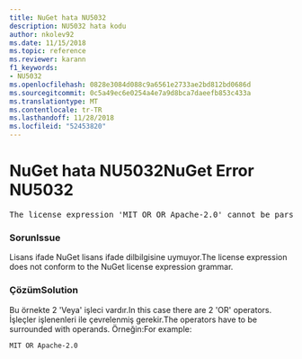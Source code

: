 ```yaml
---
title: NuGet hata NU5032
description: NU5032 hata kodu
author: nkolev92
ms.date: 11/15/2018
ms.topic: reference
ms.reviewer: karann
f1_keywords:
- NU5032
ms.openlocfilehash: 0828e3084d088c9a6561e2733ae2bd812bd0686d
ms.sourcegitcommit: 0c5a49ec6e0254a4e7a9d8bca7daeefb853c433a
ms.translationtype: MT
ms.contentlocale: tr-TR
ms.lasthandoff: 11/28/2018
ms.locfileid: "52453820"
---
```

# <a name="nuget-error-nu5032"></a><span data-ttu-id="1cc96-103">NuGet hata NU5032</span><span class="sxs-lookup"><span data-stu-id="1cc96-103">NuGet Error NU5032</span></span>
<pre>The license expression 'MIT OR OR Apache-2.0' cannot be parsed succesfully. The license expression is invalid.</pre>

### <a name="issue"></a><span data-ttu-id="1cc96-104">Sorun</span><span class="sxs-lookup"><span data-stu-id="1cc96-104">Issue</span></span>

<span data-ttu-id="1cc96-105">Lisans ifade NuGet lisans ifade dilbilgisine uymuyor.</span><span class="sxs-lookup"><span data-stu-id="1cc96-105">The license expression does not conform to the NuGet license expression grammar.</span></span>

### <a name="solution"></a><span data-ttu-id="1cc96-106">Çözüm</span><span class="sxs-lookup"><span data-stu-id="1cc96-106">Solution</span></span>

<span data-ttu-id="1cc96-107">Bu örnekte 2 'Veya' işleci vardır.</span><span class="sxs-lookup"><span data-stu-id="1cc96-107">In this case there are 2 'OR' operators.</span></span> <span data-ttu-id="1cc96-108">İşleçler işlenenleri ile çevrelenmiş gerekir.</span><span class="sxs-lookup"><span data-stu-id="1cc96-108">The operators have to be surrounded with operands.</span></span> <span data-ttu-id="1cc96-109">Örneğin:</span><span class="sxs-lookup"><span data-stu-id="1cc96-109">For example:</span></span>
```
MIT OR Apache-2.0
```